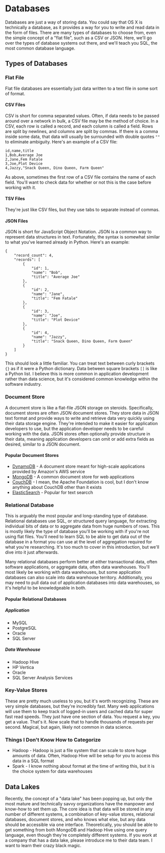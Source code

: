 # Databases

Databases are just a way of storing data. You could say that OS X is technically a database, as it provides a way for you to write and read data in the form of files. There are many types of databases to choose from, even the simple concept of a "flat file", such as a CSV or JSON. Here, we'll go over the types of database systems out there, and we'll teach you SQL, the most common database language.

## Types of Databases

### Flat File
Flat file databases are essentially just data written to a text file in some sort of format. 

#### CSV Files
CSV is short for comma separated values. Often, if data needs to be passed around over a network in bulk, a CSV file may be the method of choice. In a CSV, each row is called a record, and each column is called a field. Rows are split by newlines, and columns are split by commas. If there is a comma inside some data, that data will usually be surrounded with double quotes `""` to eliminate ambiguity. Here's an example of a CSV file:
```
id,name,title
1,Bob,Average Joe
2,Jane,Fem Fatale
3,Joe,Plot Device
4,Jazzy,"Snack Queen, Dino Queen, Farm Queen"
```

As above, sometimes the first row of a CSV file contains the name of each field. You'll want to check data for whether or not this is the case before working with it.

#### TSV Files
They're just like CSV files, but they use tabs to separate instead of commas.

#### JSON Files
JSON is short for JavaScript Object Notation. JSON is a common way to represent data structures in text. Fortunately, the syntax is somewhat similar to what you've learned already in Python. Here's an example:
```
{
    "record_count": 4,
    "records": [
        {
            "id": 1,
            "name": "Bob",
            "title": "Average Joe"
        },
        {
            "id": 2,
            "name": "Jane",
            "title": "Fem Fatale"
        },
        {
            "id": 3,
            "name": "Joe",
            "title": "Plot Device"
        },
        {
            "id": 4,
            "name": "Jazzy",
            "title": "Snack Queen, Dino Queen, Farm Queen"
        }
    ]
}
```

This should look a little familiar. You can treat text between curly brackets `{}` as if it were a Python dictionary. Data between square brackets `[]` is like a Python list. I believe this is more common in application development rather than data science, but it's considered common knowledge within the software industry.

### Document Store
A document store is like a flat-file JSON storage on steroids. Specifically, document stores are often JSON document stores. They store data in JSON text format and provide ways to write and retrieve data very quickly using their data storage engine. They're intended to make it easier for application developers to use, but the application developer needs to be careful working with the data. JSON stores often optionally provide structure in their data, meaning application developers can omit or add extra fields as desired, similar to a JSON document.

#### Popular Document Stores
* [DynamoDB](https://aws.amazon.com/dynamodb/) - A document store meant for high-scale applications provided by Amazon's AWS service
* [MongoDB](https://www.mongodb.com/) - A common document store for web applications
* [CouchDB](http://couchdb.apache.org/) - I mean, the Apache Foundation is cool, but I don't know anything about CouchDB other than it exists
* [ElasticSearch](https://www.elastic.co/) - Popular for text searcch

### Relational Database
This is arguably the most popular and long-standing type of database. Relational databases use SQL, or structured query language, for extracting individual bits of data or to aggregate data from huge numbers of rows. This is mostly likely the type of database you'll be working with if you're not using flat files. You'll need to learn SQL to be able to get data out of the database in a format you can use at the level of aggregation required for what you're researching. It's too much to cover in this introduction, but we'll dive into it just afterwards.

Many relational databases perform better at either transactional data, often software applications, or aggregate data, often data warehouses. You'll most likely be working with data warehouses, but some application databases can also scale into data warehouse territory. Additionally, you may need to pull data out of application databases into data warehouses, so it's helpful to be knowledgeable in both.

#### Popular Relational Databases
##### Application
* MySQL
* PostgreSQL
* Oracle
* SQL Server

##### Data Warehouse
* Hadoop Hive
* HP Vertica
* Oracle
* SQL Server Analysis Services

### Key-Value Stores
These are pretty much useless to you, but it's worth recognizing. These are very simple databases, but they're incredibly fast. Many web applications will use them to keep track of logged-in users and cached data for super fast read speeds. They just have one section of data. You request a key, you get a value. That's it. Now scale that to handle thousands of requests per second. Magical, but again, likely not common in data science.

### Things I Don't Know How to Categorize
* Hadoop - Hadoop is just a file system that can scale to store huge amounts of data. Often, Hadoop Hive will be setup for you to access this data in a SQL format
* Spark - I know nothing about format at the time of writing this, but it is the choice system for data warehouses 

## Data Lakes
Recently, the concept of a "data lake" has been popping up, but only the most mature and technically savvy organizations have the manpower and know-how to set them up. The core idea is that data will be stored in any number of different systems, a combination of key-value stores, relational databases, document stores, and who knows what else, but any data should be accessible via one interface. Theoretically, you should be able to get something from both MongoDB and Hadoop Hive using one query language, even though they're completely different systems. If you work at a company that has a data lake, please introduce me to their data team. I want to learn their crazy black magic.